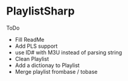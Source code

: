 PlaylistSharp
=============

ToDo
* Fill ReadMe
* Add PLS support
* use ID# with M3U instead of parsing string
* Clean Playlist
* Add a dictionay to Playlist
* Merge playlist frombase / tobase
